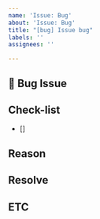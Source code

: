 ```yaml
---
name: 'Issue: Bug'
about: 'Issue: Bug'
title: "[bug] Issue bug"
labels: ''
assignees: ''

---
```


## 📌 Bug Issue
<!-- 에러에 대해 설명해주세요 -->

## Check-list
<!-- 체크리스트를 적어주세요 -->
- []

## Reason
<!-- 버그의 원인에 대해 설명해주세요 -->

## Resolve
<!-- 버그를 해결한 과정에 대해 설명해주세요 -->

## ETC
<!-- 기타사항 -->